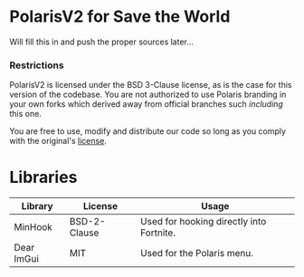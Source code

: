 # PolarisV2 for Save the World
Will fill this in and push the proper sources later...

### Restrictions
PolarisV2 is licensed under the BSD 3-Clause license, as is the case for this version of the codebase. You are not authorized to use Polaris branding in your own forks which derived away from official branches such *including* this one.

You are free to use, modify and distribute our code so long as you comply with the original's [license](https://github.com/PolarisV2/Polaris/blob/main/LICENSE).

# Libraries
| Library       | License       | Usage                                                     |
| ------------- | ------------- | --------------------------------------------------------- |
| MinHook       | BSD-2-Clause  | Used for hooking directly into Fortnite.                  |
| Dear ImGui    | MIT           | Used for the Polaris menu.                                |
